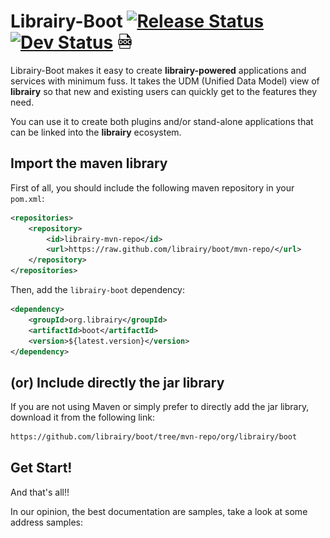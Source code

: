 # Librairy-Boot  [![Release Status](https://travis-ci.org/librairy/boot.svg?branch=master)](https://travis-ci.org/librairy/boot) [![Dev Status](https://travis-ci.org/librairy/boot.svg?branch=develop)](https://travis-ci.org/librairy/boot) [![Doc](https://raw.githubusercontent.com/librairy/resources/master/figures/interface.png)](https://rawgit.com/librairy/boot/doc/report/index.html)


Librairy-Boot makes it easy to create **librairy-powered** applications and services with minimum fuss. It takes the UDM (Unified Data Model) view of **librairy** so that new and existing users can quickly get to the features they need.

You can use it to create both plugins and/or stand-alone applications that can be linked into the **librairy** ecosystem.

## Import the maven library

First of all, you should include the following maven repository in your `pom.xml`:

```xml
<repositories>
    <repository>
        <id>librairy-mvn-repo</id>
        <url>https://raw.github.com/librairy/boot/mvn-repo/</url>
    </repository>
</repositories>
```

Then, add the `librairy-boot` dependency:

```xml
<dependency>
    <groupId>org.librairy</groupId>
    <artifactId>boot</artifactId>
    <version>${latest.version}</version>
</dependency>
```

## (or) Include directly the jar library

If you are not using Maven or simply prefer to directly add the jar library, download it from the following link:

```html
https://github.com/librairy/boot/tree/mvn-repo/org/librairy/boot
```

## Get Start!

And that's all!!

In our opinion, the best documentation are samples, take a look at some address samples:

